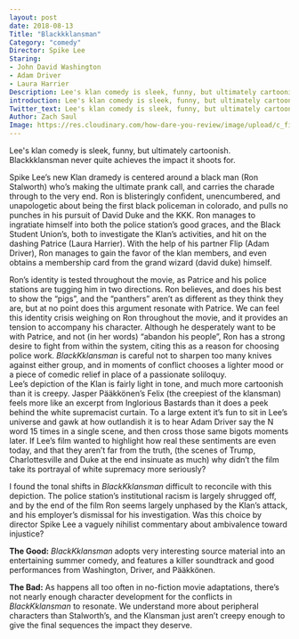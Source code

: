 ```yaml
---
layout: post
date: 2018-08-13
Title: "Blackkklansman"
Category: "comedy"
Director: Spike Lee
Staring: 
- John David Washington
- Adam Driver
- Laura Harrier
Description: Lee's klan comedy is sleek, funny, but ultimately cartoonish. Blackkklansman never quite achieves the impact it shoots for.
introduction: Lee's klan comedy is sleek, funny, but ultimately cartoonish. Blackkklansman never quite achieves the impact it shoots for.
Twitter_text: Lee's klan comedy is sleek, funny, but ultimately cartoonish. Blackkklansman never quite achieves the impact it shoots for.
Author: Zach Saul
Image: https://res.cloudinary.com/how-dare-you-review/image/upload/c_fill,h_399,w_760/v1529979103/blackkklansman.jpg
---
```




Lee's klan comedy is sleek, funny, but ultimately cartoonish. Blackkklansman never quite achieves the impact it shoots for.  

Spike Lee’s new Klan dramedy is centered around a black man (Ron Stalworth) who’s making the ultimate prank call, and carries the charade through to the very end. Ron is blisteringly confident, unencumbered, and unapologetic about being the first black policeman in colorado, and pulls no punches in his pursuit of David Duke and the KKK. Ron manages to ingratiate himself into both the police station’s good graces, and the Black Student Union’s, both to investigate the Klan’s activities, and hit on the dashing Patrice (Laura Harrier). With the help of his partner Flip (Adam Driver), Ron manages to gain the favor of the klan members, and even obtains a membership card from the grand wizard (david duke) himself. 

Ron’s identity is tested throughout the movie, as Patrice and his police stations are tugging him in two directions. Ron believes, and does his best to show the “pigs”, and the “panthers” aren’t as different as they think they are, but at no point does this argument resonate with Patrice. We can feel this identity crisis weighing on Ron throughout the movie, and it provides an tension to accompany his character. Although he desperately want to be with Patrice, and not (in her words) “abandon his people”, Ron has a strong desire to fight from within the system, citing this as a reason for choosing police work. *BlackKklansman* is careful not to sharpen too many knives against either group, and in moments of conflict chooses a lighter mood or a piece of comedic relief in place of a passionate soliloquy.    
Lee’s depiction of the Klan is fairly light in tone, and much more cartoonish than it is creepy. Jasper Pääkkönen’s Felix (the creepiest of the klansman) feels more like an excerpt from Inglorious Bastards than it does a peek behind the white supremacist curtain. To a large extent it’s fun to sit in Lee’s universe and gawk at how outlandish it is to hear Adam Driver say the N word 15 times in a single scene, and then cross those same bigots moments later. If Lee’s film wanted to highlight how real these sentiments are even today, and that they aren’t far from the truth, (the scenes of Trump, Charlottesville and Duke at the end insinuate as much) why didn’t the film take its portrayal of white supremacy more seriously?

I found the tonal shifts in *BlackKklansman* difficult to reconcile with this depiction. The police station’s institutional racism is largely shrugged off, and by the end of the film Ron seems largely unphased by the Klan’s attack, and his employer’s dismissal for his investigation. Was this choice by director Spike Lee a vaguely nihilist commentary about ambivalence toward injustice?   

**The Good:** *BlackKklansman* adopts very interesting source material into an entertaining summer comedy, and features a killer soundtrack and good performances from Washington, Driver, and Pääkkönen. 

**The Bad:** As happens all too often in no-fiction movie adaptations, there’s not nearly enough character development for the conflicts in *BlackKklansman* to resonate. We understand more about peripheral characters than Stalworth’s, and the Klansman just aren’t creepy enough to give the final sequences the impact they deserve.  